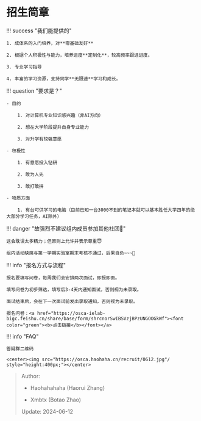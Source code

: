 # 招生简章

!!! success "我们能提供的"

	1. 成体系的入门培养，对**零基础友好**

	2. 根据个人积极性与能力，培养进度**定制化**，较高频率跟进进度。

	3. 专业学习指导

	4. 丰富的学习资源，支持同学**无限速**学习和成长。

!!! question "要求是？"

	- 目的

    	1. 对计算机专业知识感兴趣（非AI方向）

    	2. 想在大学阶段提升自身专业能力
    	
    	3. 对升学有较强意愿

	- 积极性
	
    	1. 有意愿投入钻研

    	2. 敢为人先

    	3. 敢打敢拼
   
	- 物质方面

    	1. 有台可供学习的电脑（目前已知一台3000不到的笔记本就可以基本胜任大学四年的绝大部分学习任务，AI除外）

!!! danger "故强烈不建议组内成员参加其他社团🤬"

    这会耽误太多精力；但原则上允许并表示尊重😇

	组内活动缺席与第一学期实验室期末考核不通过，后果自负~~~🤣

!!! info "报名方式与流程"

	报名要填写问卷，每周我们会安排两次面试，即报即面。

	填写问卷为初步筛选，填写后3-4天内通知面试，否则视为未录取。

	面试结束后，会在下一次面试前发出录取通知，否则视为未录取。

	报名问卷：<a href="https://osca-ielab-bigc.feishu.cn/share/base/form/shrcnorSwIBSVzjBPzUNGOOGkWf"><font color="green"><b>点击链接</b></font></a>

!!! info "FAQ"

    答疑群二维码

	<center><img src="https://osca.haohaha.cn/recruit/0612.jpg"/ style="height:400px;"></center>

> Author: 
> 
> - Haohahahaha (Haorui Zhang)
>
> - Xmbtx (Botao Zhao)
>
> Update: 2024-06-12